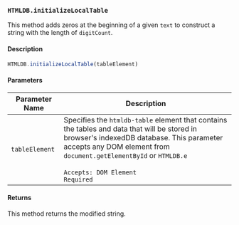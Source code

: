 ### `HTMLDB.initializeLocalTable`

This method adds zeros at the beginning of a given `text` to construct a string with the length of `digitCount`.

#### Description

```javascript
HTMLDB.initializeLocalTable(tableElement)
```

#### Parameters

| Parameter Name             | Description                               |
| -------------------------- | ----------------------------------------- |
| `tableElement` | Specifies the `htmldb-table` element that contains the tables and data that will be stored in browser's indexedDB database. This parameter accepts any DOM element from `document.getElementById` or `HTMLDB.e`<br><br>`Accepts: DOM Element`<br>`Required` |

#### Returns

This method returns the modified string.